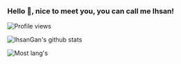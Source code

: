 ### Hello 👋, nice to meet you, you can call me Ihsan!

![Profile views](https://komarev.com/ghpvc/?username=IhsanGan&color=brightgreen)

![IhsanGan's github stats](https://github-readme-stats.vercel.app/api?username=IhsanGan&show_icons=true)

![Most lang's](https://github-readme-stats.vercel.app/api/top-langs/?username=IhsanGan&langs_count=6&layout=compact)
